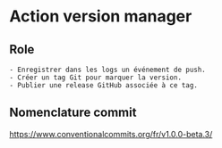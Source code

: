 # Action version manager

## Role

    - Enregistrer dans les logs un événement de push.
    - Créer un tag Git pour marquer la version.
    - Publier une release GitHub associée à ce tag.

## Nomenclature commit

https://www.conventionalcommits.org/fr/v1.0.0-beta.3/